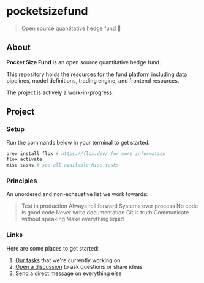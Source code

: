 # pocketsizefund

> Open source quantitative hedge fund 🍊

## About

**Pocket Size Fund** is an open source quantitative hedge fund.

This repository holds the resources for the fund platform including data pipelines, model definitions, trading engine, and frontend resources.

The project is actively a work-in-progress.

## Project

### Setup

Run the commands below in your terminal to get started.

```sh
brew install flox # https://flox.dev/ for more information
flox activate
mise tasks # see all available Mise tasks
```

### Principles

An unordered and non-exhaustive list we work towards:

> Test in production
> Always roll forward
> Systems over process
> No code is good code
> Never write documentation
> Git is truth
> Communicate without speaking
> Make everything liquid

### Links

Here are some places to get started:

1. [Our tasks](https://github.com/orgs/pocketsizefund/projects/11) that we're currently working on
2. [Open a discussion](https://discord.com/channels/1230911601704435752/1230911601704435755) to ask questions or share ideas
3. [Send a direct message](https://twitter.com/pocketsizefund) on everything else
